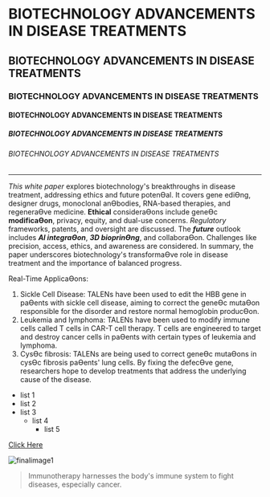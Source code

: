 # BIOTECHNOLOGY ADVANCEMENTS IN DISEASE TREATMENTS
## BIOTECHNOLOGY ADVANCEMENTS IN DISEASE TREATMENTS
### BIOTECHNOLOGY ADVANCEMENTS IN DISEASE TREATMENTS
#### BIOTECHNOLOGY ADVANCEMENTS IN DISEASE TREATMENTS
##### BIOTECHNOLOGY ADVANCEMENTS IN DISEASE TREATMENTS
###### BIOTECHNOLOGY ADVANCEMENTS IN DISEASE TREATMENTS
--------------------------------------------------------
_This white paper_ explores biotechnology's breakthroughs in disease treatment, addressing ethics and future potenƟal. It covers gene ediƟng, designer drugs, monoclonal anƟbodies, RNA-based therapies, and regeneraƟve medicine. **Ethical** consideraƟons include geneƟc __modificaƟon__, privacy, equity, and dual-use concerns. *Regulatory* frameworks, patents, and 
oversight are discussed. The ***future*** outlook includes __*AI integraƟon*__, **_3D bioprinƟng_**, and collaboraƟon. Challenges like precision, access, ethics, and awareness are considered. In summary, the paper underscores biotechnology's transformaƟve role in disease treatment and the importance of balanced progress. 

Real-Time ApplicaƟons:
1. Sickle Cell Disease: TALENs have been used to edit the HBB gene in paƟents with sickle cell disease, aiming to correct the geneƟc mutaƟon responsible for the disorder and restore normal hemoglobin producƟon.
2. Leukemia and lymphoma: TALENs have been used to modify immune cells called T cells in CAR-T cell therapy. T cells are engineered to target and destroy cancer cells in paƟents with certain types of leukemia and lymphoma.
3. CysƟc fibrosis: TALENs are being used to correct geneƟc mutaƟons in cysƟc fibrosis paƟents' lung cells. By fixing the defecƟve gene, researchers hope to develop treatments that address the underlying cause of the disease.

* list 1
* list 2
* list 3
  + list 4
    - list 5
      
[Click Here](https://developers.facebook.com/docs/graph-api/batch-requests)

![finalimage1](https://github.com/aspgayathri/Technical-Writing/assets/143250817/55f4796f-afe6-48d6-bf8a-adee2f7cbed7)

> Immunotherapy harnesses the body's immune system to fight diseases, especially cancer.
```It enhances the immune response against abnormal cells, potenƟally leading to their destrucƟon.
